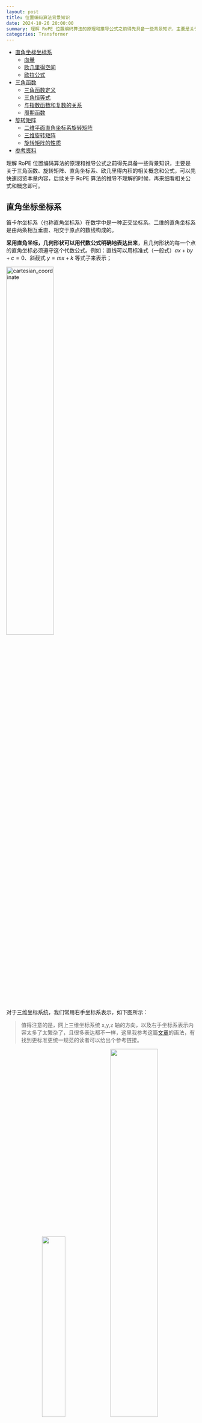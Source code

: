 ```yaml
---
layout: post
title: 位置编码算法背景知识
date: 2024-10-26 20:00:00
summary: 理解 RoPE 位置编码算法的原理和推导公式之前得先具备一些背景知识，主要是关于三角函数、旋转矩阵、直角坐标系、欧几里得内积的相关概念和公式，可以先快速阅览本章内容，后续关于 RoPE 算法的推导不理解的时候，再来细看相关公式和概念即可。
categories: Transformer
---
```


- [直角坐标坐标系](#直角坐标坐标系)
  - [向量](#向量)
  - [欧几里得空间](#欧几里得空间)
  - [欧拉公式](#欧拉公式)
- [三角函数](#三角函数)
  - [三角函数定义](#三角函数定义)
  - [三角恒等式](#三角恒等式)
  - [与指数函数和复数的关系](#与指数函数和复数的关系)
  - [周期函数](#周期函数)
- [旋转矩阵](#旋转矩阵)
  - [二维平面直角坐标系旋转矩阵](#二维平面直角坐标系旋转矩阵)
  - [三维旋转矩阵](#三维旋转矩阵)
  - [旋转矩阵的性质](#旋转矩阵的性质)
- [参考资料](#参考资料)

理解 RoPE 位置编码算法的原理和推导公式之前得先具备一些背景知识，主要是关于三角函数、旋转矩阵、直角坐标系、欧几里得内积的相关概念和公式，可以先快速阅览本章内容，后续关于 RoPE 算法的推导不理解的时候，再来细看相关公式和概念即可。

## 直角坐标坐标系

笛卡尔坐标系（也称直角坐标系）在数学中是一种正交坐标系。二维的直角坐标系是由两条相互垂直、相交于原点的数线构成的。

**采用直角坐标，几何形状可以用代数公式明确地表达出来**，且几何形状的每一个点的直角坐标必须遵守这个代数公式。例如：直线可以用标准式（一般式）$ax+by+c = 0$、斜截式 $y = mx+k$ 等式子来表示；

<img src="../images/rope/cartesian_coordinate.png" width="50%" alt="cartesian_coordinate">

对于三维坐标系统，我们常用右手坐标系表示，如下图所示：
> 值得注意的是，网上三维坐标系统 x,y,z 轴的方向，以及右手坐标系表示内容太多了太繁杂了，且很多表达都不一样，这里我参考这篇[文章](https://www.singleye.net/2021/01/%E6%97%8B%E8%BD%AC%E7%9F%A9%E9%98%B5/)的画法，有找到更标准更统一规范的读者可以给出个参考链接。

<center class="half">
    <img src="../images/rope/right_hand_coordinate.png" width="35%"/><img src="../images/rope/right_hand_coordinate2.png" width="50%"/>
</center>

在二维平面上，直角坐标系两点（(x1,y1) 和 (x2,y2) 两点）之间的欧几里得距离是: $d = \sqrt{(x_2 - x_1)^2 + (y_2 - y_1)^2}$。

欧几里得变换或欧几里得移动是欧几里得平面的点集到同一平面上点集的（双射）映射，它保持诸点之间的距离。这种映射（也叫等距映射）有四种类型：平移、旋转、反射和滑移反。
> 欧几里得空间是在约公元前300年，由古希腊数学家欧几里得建立的角和空间中距离之间联系的法则。

### 向量

采用直角坐标系，**在三维空间里，任何一点 $P$ 都可以用向量来表示**。我们可以想像向量为一支羽箭，其箭尾在原点，箭锋在点 P。假若点 P 的向量是 $\mathbf {r}$，直角坐标是$ (x,y,z)$。那么，

$$\mathbf {r} =x{\hat {\mathbf {i} }}+y{\hat {\mathbf {j} }}+z{\hat {\mathbf {k} }}$$

其中，单位向量 ${\hat {\mathbf {i}}}$，${\hat {\mathbf {j}}}$, ${\hat {\mathbf {k}}}$ 分别指向 x-轴，y-轴，与 z-轴指向的正无穷值方向。

### 欧几里得空间

以 $\mathbb {R}$ 表示**实数域**。对任意一个正整数 $n$，实数的 n 元组的全体构成了 $\mathbb {R}$ 上的一个 n 维度向量空间，用 $\mathbb {R}$ 来表示，有时称之为实数坐标空间。

在欧几里得空间中，对任意两个向量 $\mathbf {x}$、$\mathbf {y}$，引入它们的“标准内积”$<\mathbf {x} ,\mathbf {y} >$（一些文献上也称为点积，记为$\mathbf {x} \cdot \mathbf {y}$）：

$$<\mathbf {x} ,\mathbf {y} >=\sum _{i=1}^{n}x_{i}y_{i}=x_{1}y_{1}+x_{2}y_{2}+\cdots +x_{n}y_{n}$$

基于这个**内积**，可以建立距离、长度、角度等概念，前面两点之间的距离也是基于**内积**延伸出来的。

### 欧拉公式

欧拉公式（英语：Euler's formula）是复数分析领域的公式，它**将三角函数与复指数函数关联起来**，因其提出者莱昂哈德·欧拉而得名。欧拉公式提出，对任意实数 $x$，都存在公式：

$$e^{ix}=\cos x+i\sin x$$

其中 $e$ 是自然对数的底数，$i$ 是虚数单位，而 $\cos$ 和 $\sin$ 则是余弦、正弦对应的三角函数，参数 $x$ 则以弧度为单位。

![Euler's_formula](../images/rope/Euler's_formula.svg.png)

复数记作 $z=x+yi$，基于欧拉公式可以提供复点至极坐标的变换：
皆可记为

$$z=x+iy=|z|(\cos \phi +i\sin \phi )=|z|e^{i\phi } \\
{z}=x-iy=|z|(\cos \phi -i\sin \phi )=|z|e^{-i\phi }$$

在这里:

- $x=\mathrm {Re} \{z\}$ 为实部
- $y=\mathrm {Im} \{z\}$ 为虚部
- $\left [ z\right ] =\sqrt {x^{2}+y^{2}}$ 为 $z$ 的模

## 三角函数

[三角函数](https://zh.wikipedia.org/wiki/%E4%B8%89%E8%A7%92%E5%87%BD%E6%95%B0)（英语：trigonometric functions）是数学很常见的一类**关于角度的函数**，它可以将直角三角形的内角和它的两边的比值相关联，也可以用单位圆的各种有关线段的长的等价来定义。三角函数在研究三角形和圆形等几何形状的性质时有着重要的作用，也是研究振动、波、天体运动和各种周期性现象的基础数学工具。在数学分析上，三角函数亦定义为无穷级数或特定微分方程的解，允许它们的取值扩展到任意实数值，甚至是复数值。

常见的三角函数有正弦函数 sin、余弦函数 cos 和正切函数tan 等。三角函数图像（动画演示）如下所示:

![三角函数演示](../images/rope/Trigonometric_functions-zh.svg.png)

### 三角函数定义

三角函数的几何定义可以分为：以直角三角形来定义、以直角坐标系来定义、单位圆定义、指数定义等等。

**1，以直角三角形来定义**：

直角三角形只有锐角（大小在 0 至 90 度之间的角）三角函数的定义。指定锐角 $\theta$ 可做出直角三角形，使一个内角为 $\theta$，对应股（对边 a）、勾（邻边b）和弦（斜边 h）则：

1. $\theta$ 的正弦是对边与斜边的比值：$\sin {\theta }={\frac {a}{h}}$
2. $\theta$ 的余弦是对边与斜边的比值：$\cos {\theta }={\frac {b}{h}}$
3. $\theta$ 的正切是对边与斜边的比值：$\tan {\theta }={\frac {a}{b}}$

![Trigonometry_triangle_sim](../images/rope/Trigonometry_triangle_sim.png)
> a，b，h分别为角A的对边、邻边和斜边。

**2，以直角坐标系来定义**：

假设 $\textstyle P(x,y)$ 是平面直角坐标系 $\textstyle xOy$ 中的一点，$\theta$ 是横轴正向 ${\vec {Ox}}$ 逆时针旋转到 ${\vec {OP}}$ 方向所形成的一个角，$r={\sqrt {x^{2}+y^{2}}}>0$ 是 $P$ 到原点 $O$ 的距离，则 $\theta$ 的常见三种三角函数定义为:

|正弦|余弦|正切|
|----|---|---|
|$\sin {\theta }={\frac {y}{r}}$|$\sin {\theta }={\frac {x}{r}}$|$\sin {\theta }={\frac {y}{x}}$|

![Trig_functions_on_descartes](../images/rope/Trig_functions_on_descartes.png)

**3，指数定义**：

正弦函数的指数定义可由欧拉公式导出：

$$\sin \theta ={\frac {e^{i\theta }-e^{-i\theta }}{2i}}$$

### 三角恒等式

不同的三角函数之间有很多对任意的角度取值都成立的等式，称为三角恒等式。三角恒等式中一个关键的是**和差公式**：它能根据两个角度自身的正弦和余弦而给出它们的和与差的正弦和余弦。

$$\sin \left(x+y\right)=\sin x\cos y+\cos x\sin y\quad\quad\sin \left(x-y\right)=\sin x\cos y-\cos x\sin y \\
\cos \left(x+y\right)=\cos x\cos y-\sin x\sin y \quad\quad \cos \left(x-y\right)=\cos x\cos y+\sin x\sin y$$

### 与指数函数和复数的关系

级数定义证明了正弦和余弦函数分别是复指数函数在它的自变量为纯虚数时候的虚数和实数部分：

$$e^{\mathrm {i} \theta }=\cos \theta +{\mathrm {i} }\sin \theta \,（i是虚数单位, i^2 = -1$$

欧拉首先注意到这关系式，因此叫做欧拉公式[13]。从中可推出，对实数 $x$，

$$\cos x\,=\,\operatorname {Re}\left(e^{\mathrm {i}x}\right)\;,\qquad\quad \sin x\,=\,\operatorname {Im}\left(e^{\mathrm {i}x}\right)$$

> 前面欧拉公式给出了推导。

### 周期函数

在数学中，周期函数是无论任何独立变量上经过一个确定的周期之后数值皆能重复的函数。对于实数或者整数函数来说，周期性意味着按照一定的间隔重复一个特定部分就可以绘制出完整的函数图。如果在函数 $f$ 中所有的位置 $x$ 都满足:

$$f(x+T)=f(x)$$

那么，$f$ 就是周期为 $T$ 的周期函数。非周期函数就是没有类似周期 $T$ 的函数。

三角函数正弦函数与余弦函数都是常见的周期函数，其周期为 $2\pi$。**傅立叶级数研究的就将任意的周期函数用合适的三角函数的和来表示**。

![Sine_cosine_plot](../images/rope/Sine_cosine_plot.svg.png)
> $f(x)=\sin x$ 与 $f(x)=\cos x$ 的图，二者的周期都是 $2\pi$，即 $sinx = sin (x+2\pi)$。

## 旋转矩阵

所谓旋转矩阵（英语：Rotation matrix）是在乘以一个向量的时候有改变向量的方向但不改变大小的效果并保持了手性的矩阵。数学中的旋转矩阵应用非常广泛，不仅是计算机图形学中的仿射变换包括平移、缩放、旋转等，机器人位置描述的时候也需要使用到平移、旋转，而且计算机领域的 `RoPE` 位置编码算法也用到了旋转矩阵概念和特性。

### 二维平面直角坐标系旋转矩阵

如下图所示二维直角坐标平面的任意点 $(x, y)$ 对应向量 $\overrightarrow{OA}$，旋转后的位置计作 $(x’, y’)$ 对应新的向量 $\overrightarrow{OB}$。经过推导可得下述矩阵变换:

$$\begin{bmatrix}
x' \\
y'
\end{bmatrix} = \begin{bmatrix}
cos\varphi & -sin\varphi \\
sin\varphi & cos \varphi
\end{bmatrix} * \begin{bmatrix}
x \\
y
\end{bmatrix}$$

即可定义二维平面直角坐标系的**旋转矩阵**如下所示: 

$$ \begin{bmatrix}
cos\varphi & -sin\varphi \\
sin\varphi & cos \varphi
\end{bmatrix}$$

在草稿纸上的推导过程如下所示:

![2d_rotation_matrix_derivtion](../images/rope/2d_rotation_matrix_derivtion.png)
> 利用三角函数定理推导。

### 三维旋转矩阵

对于三维坐标系统，用右手坐标系表示如下所示：

<center class="half">
    <img src="../images/rope/right_hand_coordinate.png" width="35%"/><img src="../images/rope/right_hand_coordinate2.png" width="50%"/>
</center>
这里先给出 绕 z-轴旋转的旋转矩阵，因为其很容易从 2 维旋转矩阵直观推导出来。

1，绕 $z$ 轴旋转的矩阵变换:

$$\begin{bmatrix}
x' \\
y' \\
z'
\end{bmatrix} =\begin{bmatrix}
cos(\theta) & -sin(\theta) & 0 \\
sin(\theta) & cos(\theta) & 0 \\
0 & 0 & 1
\end{bmatrix} * 
\begin{bmatrix}
x \\
y \\
z
\end{bmatrix} = R * \begin{bmatrix}
x \\
y \\
z
\end{bmatrix}$$

即绕 $z$ 轴旋转 $\theta$ 角度的旋转矩阵 R 定义为：

$$ R_z = \begin{bmatrix}
cos(\theta) & -sin(\theta) & 0 \\
sin(\theta) & cos(\theta) & 0 \\
0 & 0 & 1
\end{bmatrix} * 
\begin{bmatrix}
x \\
y \\
z
\end{bmatrix}$$

2，绕 $y$ 轴旋转 $\theta$ 角度的旋转矩阵定义为:

$$R_y=\begin{bmatrix}
cos(\theta) & 0 & sin(\theta) \\
0 & 1 & 0 \\
-sin(\theta) & 0 & cos(\theta) 
\end{bmatrix}$$

3，绕 $x$ 轴旋转 $\theta$ 角度的旋转矩阵定义为:

$${\mathcal {R}}_{x}(\theta)={\begin{bmatrix}1&0&0\\0&\cos {\theta}&-\sin {\theta}\\0&\sin {\theta}&\cos {\theta}\end{bmatrix}}$$ 

在草稿纸上的推导过程如下所示:

![3d_rotation_matrix_derivtion](../images/rope/3d_rotation_matrix_derivtion.jpg)
> 利用三角函数定理推导。

### 旋转矩阵的性质

旋转矩阵有些重要性质，通俗描述如下所示:

1. **正交性（Orthogonality）**

旋转矩阵是正交矩阵，即其转置等于其逆矩阵：$R^{-1} = R^T$。

通俗讲就是旋转角度为 $\theta$ 的旋转矩阵 $R_{\theta}$ 存在 $R_{\theta}^T = R_{-\theta}$，即旋转矩阵的转置等于绕相反方向旋转相同角度的旋转矩阵。

2. **可加性**

$$R_a R_b = R_{a+b}$$

即，先绕角度 $a$ 旋转，再绕角度 $b$ 旋转，相当于绕角度 $a + b$ 旋转。另外，矩阵乘法的顺序很重要，因为旋转矩阵不满足交换律：

$$R_a R_b \neq R_b R_a$$

这意味着绕不同轴的旋转的顺序会影响最终的结果。延伸到三维空间，旋转可以通过三个欧拉角 $(\alpha ,\beta ,\gamma)$ 来定义。有一些可能的欧拉角定义，每个都可以依据 roll, pitch 和 yaw 的复合来表达。依据 "x-y-z" 欧拉角，[在右手笛卡尔坐标中的旋转矩阵可表达为](https://zh.wikipedia.org/wiki/%E6%97%8B%E8%BD%AC%E7%9F%A9%E9%98%B5):

$${\mathcal {M}}(\alpha ,\beta ,\gamma )={\mathcal {R}}_{z}(\gamma ){\mathcal {R}}_{y}(\beta ){\mathcal {R}}_{x}(\alpha )$$

## 参考资料

- [2D Rotations](https://articulatedrobotics.xyz/tutorials/coordinate-transforms/rotation-matrices-2d/)
- [草稿纸上推图形学坐标变换](https://yufeiran.com/cao-gao-zhi-shang-tui/)
- [维基百科-三角函数](https://zh.wikipedia.org/wiki/%E4%B8%89%E8%A7%92%E5%87%BD%E6%95%B0)
- [维基百科-笛卡尔坐标系](https://zh.wikipedia.org/wiki/%E7%AC%9B%E5%8D%A1%E5%B0%94%E5%9D%90%E6%A0%87%E7%B3%BB)